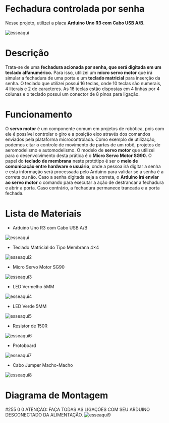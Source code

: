 # Fechadura controlada por senha
Nesse projeto, utilizei a placa **Arduino Uno R3 com Cabo USB A/B.**

![esseaqui](https://user-images.githubusercontent.com/53986050/62834372-7d154780-bc21-11e9-9ab5-d3bb3b969550.png)
# Descrição
Trata-se de uma **fechadura acionada por senha, que será digitada em um teclado alfanumérico.** Para isso, utilizei um **micro servo motor** que irá simular a fechadura de uma porta e um **teclado matricial** para inserção da senha. O teclado que utilizei possui 16 teclas, onde 10 teclas são numerais, 4 literais e 2 de caracteres. As 16 teclas estão dispostas em 4 linhas por 4 colunas e o teclado possui um conector de 8 pinos para ligação.
# Funcionamento
O **servo motor** é um componente comum em projetos de robótica, pois com ele é possível controlar o giro e a posição eixo através dos comandos enviados pela plataforma microcontrolada. Como exemplo de utilização, podemos citar o controle de movimento de partes de um robô, projetos de aeromodelismo e automodelismo. O modelo de **servo motor** que utilizei para o desenvolvimento desta prática é o **Micro Servo Motor SG90.** O papel do **teclado de membrana** neste protótipo é ser o **meio de comunicação entre hardware e usuário**, onde a pessoa irá digitar a senha e esta informação será processada pelo Arduino para validar se a senha é a correta ou não. Caso a senha digitada seja a correta, o **Arduino irá enviar ao servo motor** o comando para executar a ação de destrancar a fechadura e abrir a porta. Caso contrário, a fechadura permanece trancada e a porta fechada.
# Lista de Materiais
* Arduino Uno R3 com Cabo USB A/B

![esseaqui](https://user-images.githubusercontent.com/53986050/62834467-548e4d00-bc23-11e9-9323-f2777575e915.png)

* Teclado Matricial do Tipo Membrana 4×4

![esseaqui2](https://user-images.githubusercontent.com/53986050/62834473-8e5f5380-bc23-11e9-9ab6-2f9152bb4746.png)

* Micro Servo Motor SG90

![esseaqui3](https://user-images.githubusercontent.com/53986050/62834484-c2d30f80-bc23-11e9-8267-7f4a3ca4dcba.png)

* LED Vermelho 5MM

![esseaqui4](https://user-images.githubusercontent.com/53986050/62834501-ff067000-bc23-11e9-9140-71a660918a5f.png)

* LED Verde 5MM

![esseaqui5](https://user-images.githubusercontent.com/53986050/62834509-2a895a80-bc24-11e9-800a-872289c01623.png)

* Resistor de 150R

![esseaqui6](https://user-images.githubusercontent.com/53986050/62834529-5b698f80-bc24-11e9-8df7-87cbb309a733.png)

* Protoboard

![esseaqui7](https://user-images.githubusercontent.com/53986050/62834543-86ec7a00-bc24-11e9-9275-cbecff036673.png)


* Cabo Jumper Macho-Macho

![esseaqui8](https://user-images.githubusercontent.com/53986050/62834551-a4214880-bc24-11e9-83d4-b4395d2acd12.png)

# Diagrama de Montagem
#255 0 0 ATENÇÃO: FAÇA TODAS AS LIGAÇÕES COM SEU ARDUINO DESCONECTADO DA ALIMENTAÇÃO.
![esseaqui9](https://user-images.githubusercontent.com/53986050/62834603-45a89a00-bc25-11e9-950c-a1915c62c9b4.png)

